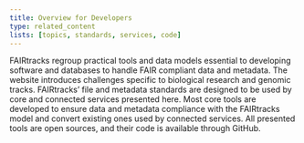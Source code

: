 ```yaml
---
title: Overview for Developers
type: related_content
lists: [topics, standards, services, code]
---
```


FAIRtracks regroup practical tools and data models essential to developing software and databases to
handle FAIR compliant data and metadata. The website introduces challenges specific to biological
research and genomic tracks. FAIRtracks’ file and metadata standards are designed to be used by core
and connected services presented here. Most core tools are developed to ensure data and metadata
compliance with the FAIRtracks model and convert existing ones used by connected services. All
presented tools are open sources, and their code is available through GitHub.
